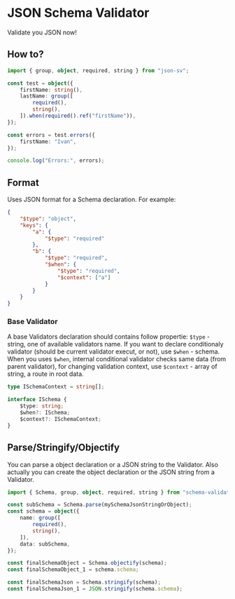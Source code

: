 # JSON Schema Validator

Validate you JSON now!

## How to?

```ts
import { group, object, required, string } from "json-sv";

const test = object({
    firstName: string(),
    lastName: group([
        required(),
        string(),
    ]).when(required().ref("firstName")),
});

const errors = test.errors({
    firstName: "Ivan",
});

console.log("Errors:", errors);
```

## Format

Uses JSON format for a Schema declaration.
For example:

```json
{
    "$type": "object",
    "keys": {
        "a": {
            "$type": "required"
        },
        "b": {
            "$type": "required",
            "$when": {
                "$type": "required",
                "$context": ["a"]
            }
        }
    }
}
```

### Base Validator

A base Validators declaration should contains follow propertie: `$type` - string, one of available validators name. If you want to declare conditionaly validator (should be current validator execut, or not), use `$when` - schema. When you uses `$when`, internal conditional validator checks same data (from parent validator), for changing validation context, use `$context` - array of string, a route in root data.

```ts
type ISchemaContext = string[];

interface ISchema {
    $type: string;
    $when?: ISchema;
    $context?: ISchemaContext;
}
```

## Parse/Stringify/Objectify

You can parse a object declaration or a JSON string to the Validator.
Also actually you can create the object declaration or the JSON string from a Validator.

```ts
import { Schema, group, object, required, string } from "schema-validator";

const subSchema = Schema.parse(mySchemaJsonStringOrObject);
const schema = object({
    name: group([
        required(),
        string(),
    ]),
    data: subSchema,
});

const finalSchemaObject = Schema.objectify(schema);
const finalSchemaObject_1 = schema.schema;

const finalSchemaJson = Schema.stringify(schema);
const finalSchemaJson_1 = JSON.stringify(schema.schema);
```